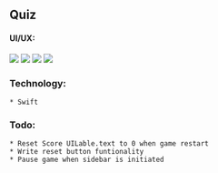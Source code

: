 ##  Quiz

#### UI/UX:

<img src="ui/fourforone.jepg" >
<img src="ui/one.jepg" >
<img src="ui/two.jepg" >
<img src="ui/three.jepg" >


### Technology:
    * Swift



### Todo:
    * Reset Score UILable.text to 0 when game restart
    * Write reset button funtionality
    * Pause game when sidebar is initiated
    
